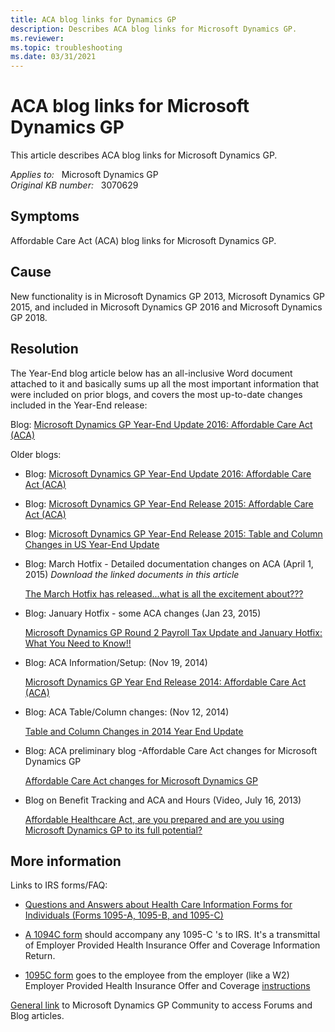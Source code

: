```yaml
---
title: ACA blog links for Dynamics GP
description: Describes ACA blog links for Microsoft Dynamics GP.
ms.reviewer:
ms.topic: troubleshooting
ms.date: 03/31/2021
---
```

# ACA blog links for Microsoft Dynamics GP

This article describes ACA blog links for Microsoft Dynamics GP.

_Applies to:_ &nbsp; Microsoft Dynamics GP  
_Original KB number:_ &nbsp; 3070629

## Symptoms

Affordable Care Act (ACA) blog links for Microsoft Dynamics GP.

## Cause

New functionality is in Microsoft Dynamics GP 2013, Microsoft Dynamics GP 2015, and included in Microsoft Dynamics GP 2016 and Microsoft Dynamics GP 2018.

## Resolution

The Year-End blog article below has an all-inclusive Word document attached to it and basically sums up all the most important information that were included on prior blogs, and covers the most up-to-date changes included in the Year-End release:

Blog: [Microsoft Dynamics GP Year-End Update 2016: Affordable Care Act (ACA)](https://community.dynamics.com/gp/b/dynamicsgp/posts/microsoft-dynamics-gp-year-end-update-2016-affordable-care-act-aca)

Older blogs:

- Blog: [Microsoft Dynamics GP Year-End Update 2016: Affordable Care Act (ACA)](https://community.dynamics.com/gp/b/dynamicsgp/posts/microsoft-dynamics-gp-year-end-update-2016-affordable-care-act-aca)

- Blog: [Microsoft Dynamics GP Year-End Release 2015: Affordable Care Act (ACA)](https://community.dynamics.com/gp/b/dynamicsgp/posts/gpye2015aca)

- Blog: [Microsoft Dynamics GP Year-End Release 2015: Table and Column Changes in US Year-End Update](https://community.dynamics.com/gp/b/dynamicsgp/posts/microsoft-dynamics-gp-year-end-release-2015-table-and-column-changes-in-us-year-end-update)

- Blog: March Hotfix - Detailed documentation changes on ACA (April 1, 2015) *Download the linked documents in this article*

    [The March Hotfix has released...what is all the excitement about???](https://community.dynamics.com/gp/b/dynamicsgp/posts/the-march-hotfix-has-released-what-is-all-the-excitement-about)

- Blog: January Hotfix - some ACA changes (Jan 23, 2015)

    [Microsoft Dynamics GP Round 2 Payroll Tax Update and January Hotfix: What You Need to Know!!](https://community.dynamics.com/gp/b/dynamicsgp/posts/draft-microsoft-dynamics-gp-2015-round-2-payroll-tax-update-what-you-need-to-know)

- Blog: ACA Information/Setup: (Nov 19, 2014)

    [Microsoft Dynamics GP Year End Release 2014: Affordable Care Act (ACA)](https://community.dynamics.com/gp/b/dynamicsgp/posts/draft-microsoft-dynamics-gp-2014-year-end-release-affordable-health-care-act-2)

- Blog: ACA Table/Column changes: (Nov 12, 2014)

    [Table and Column Changes in 2014 Year End Update](https://community.dynamics.com/gp/b/dynamicsgp/posts/table-and-column-changes-in-2014-year-end-update)

- Blog: ACA preliminary blog -Affordable Care Act changes for Microsoft Dynamics GP

    [Affordable Care Act changes for Microsoft Dynamics GP](https://community.dynamics.com/gp/b/dynamicsgp/posts/aca)

- Blog on Benefit Tracking and ACA and Hours (Video, July 16, 2013)

    [Affordable Healthcare Act, are you prepared and are you using Microsoft Dynamics GP to its full potential?](https://community.dynamics.com/gp/b/dynamicsgp/posts/affordable-healthcare-act-are-you-prepared-and-are-you-using-microsoft-dynamics-gp-to-its-full-potential)

## More information

Links to IRS forms/FAQ:

- [Questions and Answers about Health Care Information Forms for Individuals (Forms 1095-A, 1095-B, and 1095-C)](https://www.irs.gov/affordable-care-act/questions-and-answers-about-health-care-information-forms-for-individuals)

- [A 1094C form](https://www.irs.gov/pub/irs-dft/f1094c--dft.pdf) should accompany any 1095-C 's to IRS. It's a transmittal of Employer Provided Health Insurance Offer and Coverage Information Return.

- [1095C form](https://www.irs.gov/pub/irs-dft/f1095c--dft.pdf) goes to the employee from the employer (like a W2) Employer Provided Health Insurance Offer and Coverage [instructions](https://www.irs.gov/pub/irs-dft/i109495c--dft.pdf)  

[General link](https://community.dynamics.com/gp/) to Microsoft Dynamics GP Community to access Forums and Blog articles.
